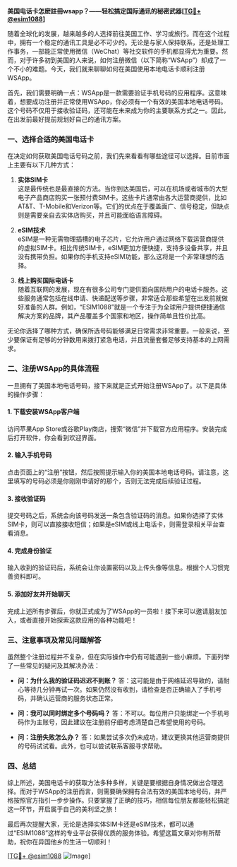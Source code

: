 **美国电话卡怎麽註冊wsapp？——轻松搞定国际通讯的秘密武器[[TG💪+ @esim1088](https://t.me/s/esim1088)]**

随着全球化的发展，越来越多的人选择前往美国工作、学习或旅行。而在这个过程中，拥有一个稳定的通讯工具是必不可少的。无论是与家人保持联系，还是处理工作事务，一部能正常使用微信（WeChat）等社交软件的手机都显得尤为重要。然而，对于许多初到美国的人来说，如何注册微信（以下简称“WSApp”）却成了一个不小的难题。今天，我们就来聊聊如何在美国使用本地电话卡顺利注册WSApp。

首先，我们需要明确一点：WSApp是一款需要验证手机号码的应用程序。这意味着，想要成功注册并正常使用WSApp，你必须有一个有效的美国本地电话号码。这个号码不仅用于接收验证码，还可能在未来成为你的主要联系方式之一。因此，在出发前最好提前规划好自己的通讯方案。

### 一、选择合适的美国电话卡

在决定如何获取美国电话号码之前，我们先来看看有哪些途径可以选择。目前市面上主要有以下几种方式：

1. **实体SIM卡**  
   这是最传统也是最直接的方法。当你到达美国后，可以在机场或者城市的大型电子产品商店购买一张预付费SIM卡。这些卡片通常由各大运营商提供，比如AT&T、T-Mobile和Verizon等。它们的优点在于覆盖面广、信号稳定，但缺点则是需要亲自去实体店购买，并且可能面临语言障碍。

2. **eSIM技术**  
   eSIM是一种无需物理插槽的电子芯片，它允许用户通过网络下载运营商提供的虚拟SIM卡。相比传统SIM卡，eSIM更加方便快捷，支持多设备共享，并且没有携带负担。如果你的手机支持eSIM功能，那么这将是一个非常理想的选择。

3. **线上购买国际电话卡**  
   随着互联网的发展，现在有很多公司专门提供面向国际用户的电话卡服务。这些服务通常包括在线申请、快递配送等步骤，非常适合那些希望在出发前就做好准备的人群。例如，“ESIM1088”就是一个专注于为全球用户提供便捷通信解决方案的品牌，其产品覆盖多个国家和地区，操作简单且性价比高。

无论你选择了哪种方式，确保所选号码能够满足日常需求非常重要。一般来说，至少要保证有足够的分钟数用来拨打紧急电话，并且流量套餐足够支持基本的上网需求。

### 二、注册WSApp的具体流程

一旦拥有了美国本地电话号码，接下来就是正式开始注册WSApp了。以下是具体的操作步骤：

#### 1. 下载安装WSApp客户端
访问苹果App Store或谷歌Play商店，搜索“微信”并下载官方应用程序。安装完成后打开软件，你会看到欢迎界面。

#### 2. 输入手机号码
点击页面上的“注册”按钮，然后按照提示输入你的美国本地电话号码。请注意，这里填写的号码必须是你刚刚申请好的那个，否则无法完成后续验证过程。

#### 3. 接收验证码
提交号码之后，系统会向该号码发送一条包含验证码的消息。如果你选择了实体SIM卡，则可以直接接收短信；如果是eSIM或线上电话卡，则需登录相关平台查看消息。

#### 4. 完成身份验证
输入收到的验证码后，系统会让你设置密码以及上传头像等信息。根据个人习惯完善资料即可。

#### 5. 添加好友并开始聊天
完成上述所有步骤后，你就正式成为了WSApp的一员啦！接下来可以邀请朋友加入，或者直接开始探索这款应用的各种功能吧！

### 三、注意事项及常见问题解答

虽然整个注册过程并不复杂，但在实际操作中仍有可能遇到一些小麻烦。下面列举了一些常见的疑问及其解决办法：

- **问：为什么我的验证码迟迟不到账？**
  答：这可能是由于网络延迟导致的，请耐心等待几分钟再试一次。如果仍然没有收到，请检查是否正确输入了手机号码，并确认运营商的服务状态正常。

- **问：我可以同时绑定多个号码吗？**
  答：不可以。每位用户只能绑定一个手机号码作为主账号，因此建议在注册前仔细考虑清楚自己希望使用的号码。

- **问：注册失败怎么办？**
  答：如果尝试多次仍未成功，建议更换其他运营商提供的号码试试看。此外，也可以尝试联系客服寻求帮助。

### 四、总结

综上所述，美国电话卡的获取方法多种多样，关键是要根据自身情况做出合理选择。而对于WSApp的注册而言，则需要确保拥有合法有效的美国本地号码，并严格按照官方指引一步步操作。只要掌握了正确的技巧，相信每位朋友都能轻松搞定这一环节，开启属于自己的美利坚之旅！

最后再次提醒大家，无论是选择实体SIM卡还是eSIM技术，都可以通过“ESIM1088”这样的专业平台获得优质的服务体验。希望这篇文章对你有所帮助，祝你在异国他乡的生活一切顺利！

[[TG💪+ @esim1088](https://t.me/s/esim1088) ![Image](https://i.postimg.cc/4NQfJmqS/Snipaste-2025-05-13-00-14-12.png)]